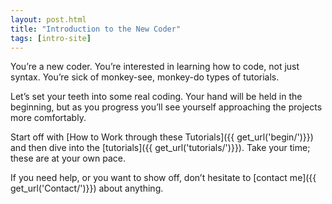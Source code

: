 ```yaml
---
layout: post.html
title: "Introduction to the New Coder"
tags: [intro-site]
---
```


You’re a new coder. You’re interested in learning how to code, not just syntax. You’re sick of monkey-see, monkey-do types of tutorials.

Let’s set your teeth into some real coding.  Your hand will be held in the beginning, but as you progress you’ll see yourself approaching the projects more comfortably. 

Start off with [How to Work through these Tutorials]({{ get_url('begin/')}}) and then dive into the [tutorials]({{ get_url('tutorials/')}}). Take your time; these are at your own pace. 

If you need help, or you want to show off, don’t hesitate to [contact me]({{ get_url('Contact/')}}) about anything.